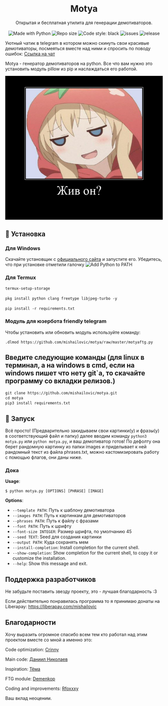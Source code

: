 <h1 align="center">Motya</h1>
<p align="center">
    Открытая и бесплатная утилита для генерации демотиваторов.
    <br /><br />
    <img alt="Made with Python" src="https://img.shields.io/badge/Made%20with-Python-%23FFD242?logo=python&logoColor=white">
    <img alt="Repo size" src="https://img.shields.io/github/repo-size/mishailovic/motya">
    <img alt="Code style: black" src="https://img.shields.io/badge/code%20style-black-000000.svg">
    <img alt="issues" src="https://img.shields.io/github/issues/mishailovic/motya">
    <img alt="release" src="https://img.shields.io/github/v/release/mishailovic/motya">
</p>

   Уютный чатик в telegram в котором можно скинуть свои красивые демотиваторы, посмеяться вместе над ними и спросить по поводу ошибок: [Ссылка на чат](https://t.me/motyachat)
   
   
   Motya - генератор демотиваторов на python. Все что вам нужно это установить модуль pillow из pip и наслаждаться его работой.

![glaza](result.png)


## 🚀 Установка

   <h3>Для Windows</h3>

   Скачайте установщик с [официального сайта](https://www.python.org/downloads/) и запустите его. Убедитесь, что при установке отметили галочку ![Add Python to PATH](https://user-images.githubusercontent.com/42045258/69171091-557d2780-0b0c-11ea-8adf-7f819357f041.png)
    
   <h3>Для Termux</h3>
   
   ```
   termux-setup-storage
   
   pkg install python clang freetype libjpeg-turbo -y
   
   pip install -r requirements.txt
   
   ```
   <h3>Модуль для юзербота friendly telegram</h3>
   
   Чтобы установить или обновить модуль используйте команду:
   
   ```
   .dlmod https://github.com/mishailovic/motya/raw/master/motyaftg.py
   
   ```
 
 


## Введите следующие команды (для linux в терминал, а на windows в cmd, если на windows пишет что нету git`а, то скачайте программу со вкладки релизов.)

```
git clone https://github.com/mishailovic/motya.git
cd motya
pip3 install requirements.txt
```

## 🚩 Запуск

Всё просто! (Предварительно закидываем свои картинки(у) и фразы(у) в соответствующий файл и папку) далее вводим команду `python3 motya.py` или `python motya.py`, и ваш демотиватор готов! По дефолту она берет рандомную картинку из папки images и приделывает к ней рандомный текст из файла phrases.txt, можно кастомизировать работу с помощью флагов, они даны ниже.

### Дока

**Usage**:

```console
$ python motya.py [OPTIONS] [PHRASE] [IMAGE]
```

**Options**:

* `--template PATH`: Путь к шаблону демотиватора
* `--images PATH`: Путь к картинкам для демотиваторов
* `--phrases PATH`: Путь к файлу с фразами
* `--font PATH`: Путь к шрифту
* `--font-size INTEGER`: Размер шрифта, по умолчанию 45
* `--seed TEXT`: Seed для создания картинки
* `--output PATH`: Куда сохранять мем
* `--install-completion`: Install completion for the current shell.
* `--show-completion`: Show completion for the current shell, to copy it or customize the installation.
* `--help`: Show this message and exit.

## Поддержка разработчиков

Не забудьте поставить звезду проекту, это - лучшая благодарность :3

Если действительно понравилась программа то я принимаю донаты на Liberapay: https://liberapay.com/mishailovic

## Благодарности

Хочу выразить огромное спасибо всем тем кто работал над этим проектом вместе со мной а именно это:

Code optimization: [Crinny](https://github.com/crinny)

Main code: [Даниил Николаев](https://github.com/nm17)

Inspiration: [Тёма](http://github.com/temaalfer)

FTG module: [Demenkop](https://github.com/demenkop)

Coding and improvements: [Rfoxxxy](https://github.com/rfoxxxy)

Ваш вклад неоценим.
 
